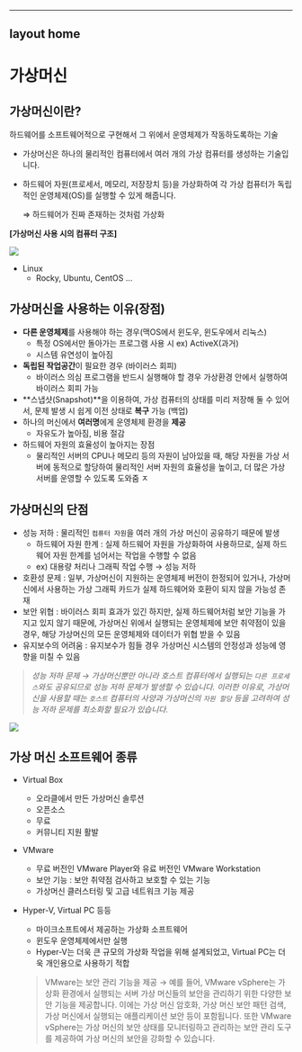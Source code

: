
---
layout home
---

# 가상머신

## **가상머신이란?**

하드웨어를 소프트웨어적으로 구현해서 그 위에서 운영체제가 작동하도록하는 기술

- 가상머신은 하나의 물리적인 컴퓨터에서 여러 개의 가상 컴퓨터를 생성하는 기술입니다.
- 하드웨어 자원(프로세서, 메모리, 저장장치 등)을 가상화하여 각 가상 컴퓨터가 독립적인 운영체제(OS)를 실행할 수 있게 해줍니다.
    
    ⇒ 하드웨어가 진짜 존재하는 것처럼 가상화 
    

**[가상머신 사용 시의 컴퓨터 구조]**

<img src ="https://file.notion.so/f/s/0ba1491a-d5a6-4af6-980a-d9ea91c703d2/%EA%B0%80%EC%83%81%EB%A8%B8%EC%8B%A0.png?id=77621abd-2740-4238-9a26-7dcc427fb6a2&table=block&spaceId=193994cf-69e2-462b-9a8c-964750927d72&expirationTimestamp=1681948472776&signature=PnYZhCQEPLMjNidnHyZLd6ZdXzqdALMy1UqIhGtCQ00&downloadName=%EA%B0%80%EC%83%81%EB%A8%B8%EC%8B%A0.png"/>


- Linux
    - Rocky, Ubuntu, CentOS …

## **가상머신을 사용하는 이유(장점)**

- **다른 운영체제**를 사용해야 하는 경우(맥OS에서 윈도우, 윈도우에서 리눅스)
    - 특정 OS에서만 돌아가는 프로그램 사용 시 ex) ActiveX(과거)
    - 시스템 유연성이 높아짐
- **독립된 작업공간**이 필요한 경우 (바이러스 회피)
    - 바이러스 의심 프로그램을 반드시 실행해야 할 경우 가상환경 안에서 실행하여 바이러스 회피 가능
- **스냅샷(Snapshot)**을 이용하여, 가상 컴퓨터의 상태를 미리 저장해 둘 수 있어서, 문제 발생 시 쉽게 이전 상태로 **복구** 가능 (백업)
- 하나의 머신에서 **여러명**에게 운영체제 환경을 **제공**
    - 자유도가 높아짐, 비용 절감
- 하드웨어 자원의 효율성이 높아지는 장점
    - 물리적인 서버의 CPU나 메모리 등의 자원이 남아있을 때, 해당 자원을 가상 서버에 동적으로 할당하여  물리적인 서버 자원의 효율성을 높이고, 더 많은 가상 서버를 운영할 수 있도록 도와줌 ㅈ

## **가상머신의 단점**

- 성능 저하 : 물리적인 `컴퓨터 자원`을 여러 개의 가상 머신이 공유하기 때문에 발생
    - 하드웨어 자원 한계 : 실제 하드웨어 자원을 가상화하여 사용하므로, 실제 하드웨어 자원 한계를 넘어서는 작업을 수행할 수 없음
    - ex) 대용량 처리나 그래픽 작업 수행 → 성능 저하
- 호환성 문제 : 일부, 가상머신이 지원하는 운영체제 버전이 한정되어 있거나, 가상머신에서 사용하는 가상 그래픽 카드가 실제 하드웨어와 호환이 되지 않을 가능성 존재
- 보안 위협 : 바이러스 회피 효과가 있긴 하지만, 실제 하드웨어처럼 보안 기능을 가지고 있지 않기 때문에, 가상머신 위에서 실행되는 운영체제에 보안 취약점이 있을 경우, 해당 가상머신의 모든 운영체제와 데이터가 위협 받을 수 있음
- 유지보수의 어려움 : 유지보수가 힘들 경우 가상머신 시스템의 안정성과 성능에 영향을 미칠 수 있음

> *성능 저하 문제 → 가상머신뿐만 아니라 호스트 컴퓨터에서 실행되는 `다른 프로세스`와도 공유되므로 성능 저하 문제가 발생할 수 있습니다. 이러한 이유로, 가상머신을 사용할 때는 `호스트` 컴퓨터의 사양과 가상머신의 `자원 할당` 등을 고려하여 성능 저하 문제를 최소화할 필요가 있습니다.*
> 

<img src = "https://file.notion.so/f/s/ceee53a9-163e-45b2-8d26-362e0e751136/Untitled.png?id=1de0a67c-6a52-4a57-a71d-a8ae5a2188d2&table=block&spaceId=193994cf-69e2-462b-9a8c-964750927d72&expirationTimestamp=1681948497839&signature=yMEPNCtg0K1GUfH6IyIzeGVsIrgeEXiiVtSEVo2r8KU&downloadName=Untitled.png">

## 가상 머신 소프트웨어 종류

- Virtual Box
    - 오라클에서 만든 가상머신 솔루션
    - 오픈소스
    - 무료
    - 커뮤니티 지원 활발
- VMware
    - 무료 버전인 VMware Player와 유료 버전인 VMware Workstation
    - 보안 기능 : 보안 취약점 검사하고 보호할 수 있는 기능
    - 가상머신 클러스터링 및 고급 네트워크 기능 제공
- Hyper-V, Virtual PC 등등
    - 마이크소프트에서 제공하는 가상화 소프트웨어
    - 윈도우 운영체제에서만 실행
    - Hyper-V는 더욱 큰 규모의 가상화 작업을 위해 설계되었고, Virtual PC는 더욱 개인용으로 사용하기 적합
    
    > VMware는 보안 관리 기능을 제공 →  예를 들어, VMware vSphere는 가상화 환경에서 실행되는 서버 가상 머신들의 보안을 관리하기 위한 다양한 보안 기능을 제공합니다. 이에는 가상 머신 암호화, 가상 머신 보안 패턴 검색, 가상 머신에서 실행되는 애플리케이션 보안 등이 포함됩니다. 또한 VMware vSphere는 가상 머신의 보안 상태를 모니터링하고 관리하는 보안 관리 도구를 제공하여 가상 머신의 보안을 강화할 수 있습니다.
    >